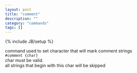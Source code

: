 ```yaml
---
layout: post
title: "comment"
description: ""
category: "commands"
tags: []
---
```

{% include JB/setup %}

command used to set character that will mark comment strings  
`#comment {char}`  
  char must be valid.  
  all strings that begin with this char will be skipped  